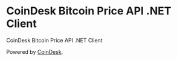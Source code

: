 CoinDesk Bitcoin Price API .NET Client
==========================
CoinDesk Bitcoin Price API .NET Client

Powered by [CoinDesk](http://www.coindesk.com/price/).


